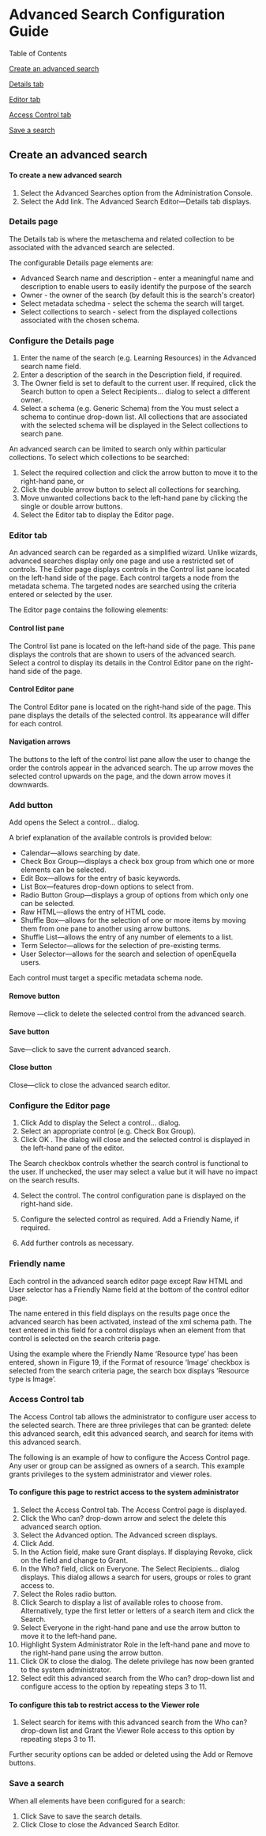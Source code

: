 # Advanced Search Configuration Guide

Table of Contents

[Create an advanced search](#create-an-advanced-search)

[Details tab](#details-tab)

[Editor tab](#editor-tab)

[Access Control tab](#access-control-tab)

[Save a search](#save-a-search)

## Create an advanced search

#### To create a new advanced search
1. Select the Advanced Searches option from the Administration Console.
2. Select the Add link. The Advanced Search Editor—Details tab displays.

### Details page
The Details tab is where the metaschema and related collection to be associated with the advanced search are selected.

The configurable Details page elements are:
* Advanced Search name and description - enter a meaningful name and description to enable users to easily identify the purpose of the search
* Owner - the owner of the search (by default this is the search's creator)
* Select metadata schedma - select the schema the search will target.
* Select collections to search - select from the displayed collections associated with the chosen schema.

### Configure the Details page
1. Enter the name of the search (e.g. Learning Resources) in the Advanced search name field.
2. Enter a description of the search in the Description field, if required.
3. The Owner field is set to default to the current user. If required, click the Search button to open a Select Recipients... dialog to select a different owner.
4. Select a schema (e.g. Generic Schema) from the You must select a schema to continue drop-down list. All collections that are associated with the selected schema will be displayed in the Select collections to search pane.

An advanced search can be limited to search only within particular collections. To select which collections to be searched:
1. Select the required collection and click the arrow button to move it to the right-hand pane, or
2. Click the double arrow button to select all collections for searching.
3. Move unwanted collections back to the left-hand pane by clicking the single or double arrow buttons.
4. Select the Editor tab to display the Editor page.

### Editor tab

An advanced search can be regarded as a simplified wizard. Unlike wizards, advanced searches display only one page and use a restricted set of controls. The Editor page displays controls in the Control list pane located on the left-hand side of the page. Each control targets a node from the metadata schema. The targeted nodes are searched using the criteria entered or selected by the user.

The Editor page contains the following elements:
#### Control list pane
The Control list pane is located on the left-hand side of the page. This pane displays the controls that are shown to users of the advanced search. Select a control to display its details in the Control Editor pane on the right-hand side of the page.
#### Control Editor pane
The Control Editor pane is located on the right-hand side of the page. This pane displays the details of the selected control. Its appearance will differ for each control.
#### Navigation arrows
The buttons to the left of the control list pane allow the user to change the order the controls appear in the advanced search. The up arrow moves the selected control upwards on the page, and the down arrow moves it downwards.
### Add button
Add opens the Select a control... dialog.

A brief explanation of the available controls is provided below:
* Calendar—allows searching by date.
* Check Box Group—displays a check box group from which one or more elements can be selected.
* Edit Box—allows for the entry of basic keywords.
* List Box—features drop-down options to select from.
* Radio Button Group—displays a group of options from which only one can be selected.
* Raw HTML—allows the entry of HTML code.
* Shuffle Box—allows for the selection of one or more items by moving them from one pane to another using arrow buttons.
* Shuffle List—allows the entry of any number of elements to a list.
* Term Selector—allows for the selection of pre-existing terms.
* User Selector—allows for the search and selection of openEquella users.

Each control must target a specific metadata schema node.

#### Remove button
Remove —click to delete the selected control from the advanced search.
#### Save button
Save—click to save the current advanced search.
#### Close button
Close—click to close the advanced search editor.

### Configure the Editor page
1. Click Add to display the Select a control... dialog.
2. Select an appropriate control (e.g. Check Box Group).
3. Click OK . The dialog will close and the selected control is displayed in the left-hand pane of the editor.

The Search checkbox controls whether the search control is functional to the user. If unchecked, the user may select a value but it will have no impact on the search results.

4. Select the control. The control configuration pane is displayed on the right-hand side.

5. Configure the selected control as required. Add a Friendly Name, if required.
6. Add further controls as necessary.

### Friendly name
Each control in the advanced search editor page except Raw HTML and User selector has a Friendly Name field at the bottom of the control editor page.

The name entered in this field displays on the results page once the advanced search has been activated, instead of the xml schema path. The text entered in this field for a control displays when an element from that control is selected on the search criteria page.

Using the example where the Friendly Name ‘Resource type’ has been entered, shown in Figure 19, if the Format of resource ‘Image’ checkbox is selected from the search criteria page, the search box displays ‘Resource type is Image’.

### Access Control tab
The Access Control tab allows the administrator to configure user access to the selected search. There are three privileges that can be granted: delete this advanced search, edit this advanced search, and search for items with this advanced search.

The following is an example of how to configure the Access Control page. Any user or group can be assigned as owners of a search. This example grants privileges to the system administrator and viewer roles.

#### To configure this page to restrict access to the system administrator
1. Select the Access Control tab. The Access Control page is displayed.
2. Click the Who can? drop-down arrow and select the delete this advanced search option.
3. Select the Advanced option. The Advanced screen displays.
4. Click Add.
5. In the Action field, make sure Grant displays. If displaying Revoke, click on the field and change to Grant.
6. In the Who? field, click on Everyone. The Select Recipients... dialog displays. This dialog allows a search for users, groups or roles to grant access to.
7. Select the Roles radio button.
8. Click Search to display a list of available roles to choose from. Alternatively, type the first letter or letters of a search item and click the Search.
9. Select Everyone in the right-hand pane and use the arrow button to move it to the left-hand pane.
10. Highlight System Administrator Role in the left-hand pane and move to the right-hand pane using the arrow button.
11. Click OK to close the dialog.
The delete privilege has now been granted to the system administrator.
12. Select edit this advanced search from the Who can? drop-down list and configure access to the option by repeating steps 3 to 11.

#### To configure this tab to restrict access to the Viewer role
1. Select search for items with this advanced search from the Who can? drop-down list and Grant the Viewer Role access to this option by repeating steps 3 to 11.

Further security options can be added or deleted using the Add or Remove buttons.

### Save a search
When all elements have been configured for a search:
1. Click Save to save the search details.
2. Click Close to close the Advanced Search Editor.
